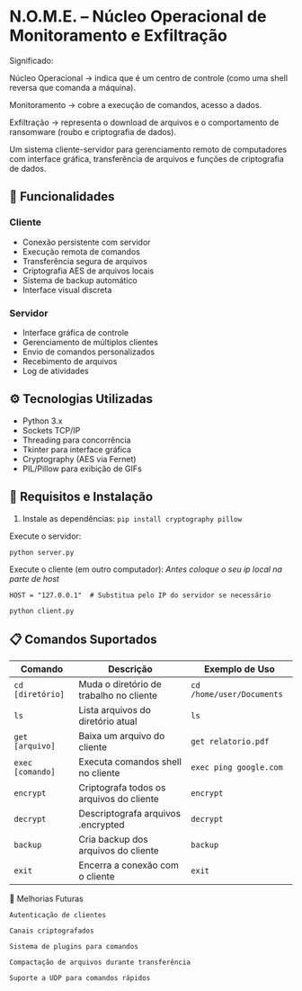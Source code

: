 # N.O.M.E. – Núcleo Operacional de Monitoramento e Exfiltração

Significado:

Núcleo Operacional → indica que é um centro de controle (como uma shell reversa que comanda a máquina).

Monitoramento → cobre a execução de comandos, acesso a dados.

Exfiltração → representa o download de arquivos e o comportamento de ransomware (roubo e criptografia de dados).

Um sistema cliente-servidor para gerenciamento remoto de computadores com interface gráfica, transferência de arquivos e funções de criptografia de dados.

## 🚀 Funcionalidades

### Cliente
- Conexão persistente com servidor
- Execução remota de comandos
- Transferência segura de arquivos
- Criptografia AES de arquivos locais
- Sistema de backup automático
- Interface visual discreta

### Servidor
- Interface gráfica de controle
- Gerenciamento de múltiplos clientes
- Envio de comandos personalizados
- Recebimento de arquivos
- Log de atividades

## ⚙️ Tecnologias Utilizadas

- Python 3.x
- Sockets TCP/IP
- Threading para concorrência
- Tkinter para interface gráfica
- Cryptography (AES via Fernet)
- PIL/Pillow para exibição de GIFs

## 🔧 Requisitos e Instalação

1. Instale as dependências:
``
pip install cryptography pillow
``

Execute o servidor:


``
python server.py
``

Execute o cliente (em outro computador):
*Antes coloque o seu ip local na parte de host*

`HOST = "127.0.0.1"  # Substitua pelo IP do servidor se necessário`

`
python client.py
`

## 📋 Comandos Suportados

| Comando         | Descrição                                   | Exemplo de Uso               |
|-----------------|--------------------------------------------|-----------------------------|
| `cd [diretório]`| Muda o diretório de trabalho no cliente    | `cd /home/user/Documents`   |
| `ls`            | Lista arquivos do diretório atual          | `ls`                        |
| `get [arquivo]` | Baixa um arquivo do cliente                | `get relatorio.pdf`         |
| `exec [comando]`| Executa comandos shell no cliente          | `exec ping google.com`      |
| `encrypt`       | Criptografa todos os arquivos do cliente   | `encrypt`                   |
| `decrypt`       | Descriptografa arquivos .encrypted         | `decrypt`                   |
| `backup`        | Cria backup dos arquivos do cliente        | `backup`                    |
| `exit`          | Encerra a conexão com o cliente            | `exit`                      |

📌 Melhorias Futuras

    Autenticação de clientes

    Canais criptografados

    Sistema de plugins para comandos

    Compactação de arquivos durante transferência

    Suporte a UDP para comandos rápidos
